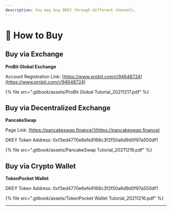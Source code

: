 ```yaml
---
description: You may buy DKEY through different channels.
---
```


# 🛒 How to Buy

## Buy via Exchange

**ProBit Global Exchange**

Account Registration Link: [https://www.probit.com/r/94648724](https://www.probit.com/r/94648724)

{% file src=".gitbook/assets/ProBit Global Tutorial_20211217.pdf" %}



## Buy via Decentralized Exchange

**PancakeSwap**

Page Link: [https://pancakeswap.finance/](https://pancakeswap.finance)

DKEY Token Address: 0xf3ed4770e6efe9168c3f2f50a6d9d0f97a550df1

{% file src=".gitbook/assets/PancakeSwap Tutorial_20211216.pdf" %}



## Buy via Crypto Wallet

**TokenPocket Wallet**

DKEY Token Address: 0xf3ed4770e6efe9168c3f2f50a6d9d0f97a550df1

{% file src=".gitbook/assets/TokenPocket Wallet Tutorial_20211216.pdf" %}

****

